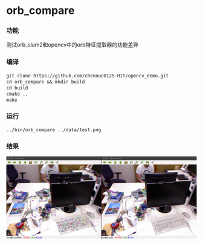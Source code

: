# orb_compare
### 功能
测试orb_slam2和opencv中的orb特征提取器的功能差异
### 编译
```
git clone https://github.com/chennuo0125-HIT/opencv_demo.git
cd orb_compare && mkdir build
cd build
cmake ..
make
```
### 运行
```
../bin/orb_compare ../data/test.png
```
### 结果
![](result.png)